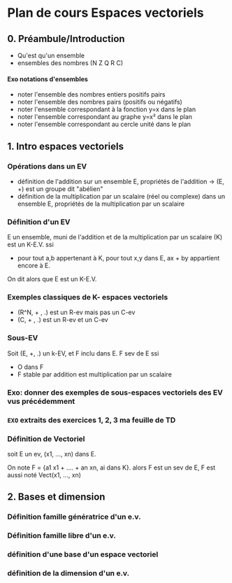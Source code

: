# Plan de cours Espaces vectoriels

## 0. Préambule/Introduction

- Qu'est qu'un ensemble
- ensembles des nombres (N Z Q R C)

#### Exo notations d'ensembles
- noter l'ensemble des nombres entiers positifs pairs
- noter l'ensemble des nombres pairs (positifs ou négatifs)
- noter l'ensemble correspondant à la fonction y=x dans le plan
- noter l'ensemble correspondant au graphe y=x² dans le plan
- noter l'ensemble correspondant au cercle unité dans le plan


## 1. Intro espaces vectoriels
### Opérations dans un EV
- définition de l'addition sur un ensemble E, propriétés de l'addition -> (E, +) est un groupe dit "abélien"
- définition de la multiplication par un scalaire (réel ou complexe) dans un ensemble E, propriétés de la multiplication par un scalaire

### Définition d'un EV
E un ensemble, muni de l'addition et de la multiplication par un scalaire (K) est un K-E.V. ssi 
- pour tout a,b appertenant à K, pour tout x,y dans E, ax + by appartient encore à E.

On dit alors que E est un K-E.V.

### Exemples classiques de K- espaces vectoriels
- (R^N, + , .) est un R-ev mais pas un C-ev
- (C, + , .) est un R-ev et un C-ev

### Sous-EV
Soit (E, +, .) un k-EV, et F inclu dans E. F sev de E ssi
- O dans F
- F stable par addition est multiplication par un scalaire

### Exo: donner des exemples de sous-espaces vectoriels des EV vus précédemment

### `EXO` extraits des exercices 1, 2, 3 ma feuille de TD

### Définition de Vectoriel
soit E un ev, (x1, ..., xn) dans E.

On note F = {a1 x1 + .... + an xn, ai dans K}.
alors F est un sev de E,
F est aussi noté Vect(x1, ..., xn)

## 2. Bases et dimension

### Définition famille génératrice d'un e.v.
### Définition famille libre d'un e.v.

### définition d'une base d'un espace vectoriel
### définition de la dimension d'un e.v.



